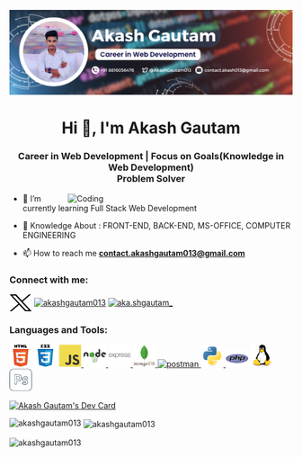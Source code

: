 ![Masterhead](https://github.com/akashgautam013/akashgautam013/blob/9eeed048588878b5c43e120eae655c533f913f52/cover%20image.png)

<h1 align="center">Hi 👋, I'm Akash Gautam</h1>
<h3 align="center">Career in Web Development | Focus on Goals(Knowledge in Web Development) <br> Problem Solver</h3> 

<img align="right" alt="Coding" width="400" src="https://github.com/akashgautam013/akashgautam013/blob/main/com-webp-to-gif-converter-unscreen.gif">

- 🌱 I’m currently learning Full Stack Web Development

- 💬 Knowledge About : FRONT-END, BACK-END, MS-OFFICE, COMPUTER ENGINEERING

- 📫 How to reach me **contact.akashgautam013@gmail.com**

<h3 align="left">Connect with me:</h3>
<p align="left">
 
<a href="https://twitter.com/akashgautam013" target="blank"><img align="center" src="https://github.com/devicons/devicon/blob/6910f0503efdd315c8f9b858234310c06e04d9c0/icons/twitter/twitter-original.svg" alt="akashgautam013" height="30" width="40" title="twitter" /></a>
<a href="https://linkedin.com/in/akashgautam013" target="blank"><img align="center" src="https://raw.githubusercontent.com/rahuldkjain/github-profile-readme-generator/master/src/images/icons/Social/linked-in-alt.svg" alt="akashgautam013" height="30" width="40" /></a>
<a href="https://instagram.com/aka.shgautam_" target="blank"><img align="center" src="https://raw.githubusercontent.com/rahuldkjain/github-profile-readme-generator/master/src/images/icons/Social/instagram.svg" alt="aka.shgautam_" height="30" width="40" /></a>
</p>

<h3 align="left">Languages and Tools:</h3>
<p  <a href="https://html.com/html5/"> <img src="https://raw.githubusercontent.com/devicons/devicon/master/icons/html5/html5-original-wordmark.svg" alt="html5" width="40" height="40"/> </a> <img src="https://raw.githubusercontent.com/devicons/devicon/master/icons/css3/css3-original-wordmark.svg" alt="css3" width="40" height="40"/> </a>  <a href="https://git-scm.com/" target="_blank" rel="noreferrer"> <a href="https://developer.mozilla.org/en-US/docs/Web/JavaScript" target="_blank" rel="noreferrer"> <img src="https://raw.githubusercontent.com/devicons/devicon/master/icons/javascript/javascript-original.svg" alt="javascript" width="40" height="40"/> </a> <a href="https://nodejs.org" target="_blank" rel="noreferrer"> <img src="https://raw.githubusercontent.com/devicons/devicon/master/icons/nodejs/nodejs-original-wordmark.svg" alt="nodejs" width="40" height="40"/> </a>  <a href="https://expressjs.com" target="_blank" rel="noreferrer"> <img src="https://raw.githubusercontent.com/devicons/devicon/master/icons/express/express-original-wordmark.svg" alt="express" width="40" height="40"/> </a> <a href="https://www.mongodb.com/" target="_blank" rel="noreferrer"> <img src="https://raw.githubusercontent.com/devicons/devicon/master/icons/mongodb/mongodb-original-wordmark.svg" alt="mongodb" width="40" height="40"/>  <a href="https://postman.com" target="_blank" rel="noreferrer"> <img src="https://www.vectorlogo.zone/logos/getpostman/getpostman-icon.svg" alt="postman" width="40" height="40"/> <a href="https://www.python.org" target="_blank" rel="noreferrer"> <img src="https://raw.githubusercontent.com/devicons/devicon/master/icons/python/python-original.svg" alt="python" width="40" height="40"/> </a> <a href="https://www.php.net/"> <img src="https://github.com/devicons/devicon/blob/6910f0503efdd315c8f9b858234310c06e04d9c0/icons/php/php-original.svg"  alt="akashgautam013" height="30" width="40"></a> </a> <a href="https://www.linux.org/" target="_blank" rel="noreferrer"> <img src="https://raw.githubusercontent.com/devicons/devicon/master/icons/linux/linux-original.svg" alt="linux" width="40" height="40"/> </a>  </a>  <a href="https://www.photoshop.com/en" target="_blank" rel="noreferrer"> <img src="https://raw.githubusercontent.com/devicons/devicon/master/icons/photoshop/photoshop-line.svg" alt="photoshop" width="40" height="40"/> </a>  </p>


<a href="https://app.daily.dev/akashgautam013"><img src="https://api.daily.dev/devcards/v2/rF1hxCcfc00MZgWyuBZBV.png?type=default&r=hlc" width="356" alt="Akash Gautam's Dev Card"/></a>
<p><img align="left" src="https://github-readme-stats.vercel.app/api/top-langs?username=akashgautam013&show_icons=true&locale=en&layout=compact" alt="akashgautam013" /></p>

<p>&nbsp;<img align="center" src="https://github-readme-stats.vercel.app/api?username=akashgautam013&show_icons=true&locale=en" alt="akashgautam013" /></p>

<p><img align="center" src="https://github-readme-streak-stats.herokuapp.com/?user=akashgautam013&" alt="akashgautam013" /></p>
